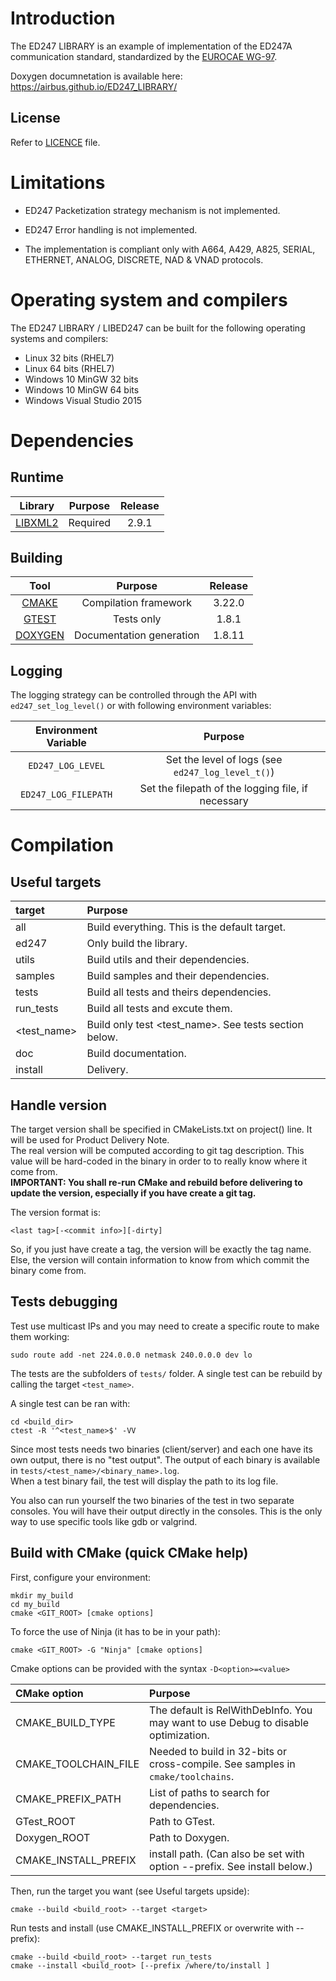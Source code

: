 # Introduction

The ED247 LIBRARY is an example of implementation of the ED247A communication standard, standardized by the [EUROCAE WG-97][7].

Doxygen documnetation is available here: https://airbus.github.io/ED247_LIBRARY/

## License

Refer to [LICENCE](./LICENSE.md) file.

# Limitations

-   ED247 Packetization strategy mechanism is not implemented.

-   ED247 Error handling is not implemented.

-   The implementation is compliant only with A664, A429, A825, SERIAL, ETHERNET, ANALOG, DISCRETE, NAD & VNAD protocols.


# Operating system and compilers

The ED247 LIBRARY / LIBED247 can be built for the following operating systems and compilers:

-   Linux 32 bits (RHEL7)
-   Linux 64 bits (RHEL7)
-   Windows 10 MinGW 32 bits
-   Windows 10 MinGW 64 bits
-   Windows Visual Studio 2015

# Dependencies
 ## Runtime
|   Library    |         Purpose         | Release |
| :----------: | :---------------------: | :-----: |
| [LIBXML2][1] |        Required         |  2.9.1  |

## Building
|     Tool     |         Purpose          | Release  |
| :----------: | :----------------------: | :------: |
|  [CMAKE][4]  |  Compilation framework   | 3.22.0   |
|  [GTEST][2]  |       Tests only         | 1.8.1    |
| [DOXYGEN][6] | Documentation generation | 1.8.11   |

## Logging

The logging strategy can be controlled through the API with `ed247_set_log_level()` or with following environment variables:

| Environment Variable |                      Purpose                       |
| :------------------: | :------------------------------------------------: |
|  `ED247_LOG_LEVEL`   | Set the level of logs (see `ed247_log_level_t()`)  |
| `ED247_LOG_FILEPATH` | Set the filepath of the logging file, if necessary |

# Compilation

## Useful targets

|   target    |         Purpose        |
| :---------- | :--------------------- |
| all | Build everything. This is the default target. |
| ed247 | Only build the library. |
| utils | Build utils and their dependencies. |
| samples | Build samples and their dependencies. |
| tests | Build all tests and theirs dependencies. |
| run_tests | Build all tests and excute them. |
| <test_name> | Build only test <test_name>. See tests section below.|
| doc | Build documentation. |
| install | Delivery. |

## Handle version

The target version shall be specified in CMakeLists.txt on project() line. It will be used for Product Delivery Note.<br />
The real version will be computed according to git tag description. This value will be hard-coded in the binary in order to to really know where it come from.<br />
**IMPORTANT: You shall re-run CMake and rebuild before delivering to update the version, especially if you have create a git tag.**

The version format is:
```
<last tag>[-<commit info>][-dirty]
```

So, if you just have create a tag, the version will be exactly the tag name.<br />
Else, the version will contain information to know from which commit the binary come from.

## Tests debugging

Test use multicast IPs and you may need to create a specific route to make them working:
```
sudo route add -net 224.0.0.0 netmask 240.0.0.0 dev lo
```


The tests are the subfolders of `tests/` folder. A single test can be rebuild by calling the target `<test_name>`.

A single test can be ran with:
```
cd <build_dir>
ctest -R '^<test_name>$' -VV
```

Since most tests needs two binaries (client/server) and each one have its own output, there is no "test output". The output of each binary is available in `tests/<test_name>/<binary_name>.log`. <br/>
When a test binary fail, the test will display the path to its log file.

You also can run yourself the two binaries of the test in two separate consoles. You will have their output directly in the consoles. This is the only way to use specific tools like gdb or valgrind.


## Build with CMake (quick CMake help)

First, configure your environment:
```
mkdir my_build
cd my_build
cmake <GIT_ROOT> [cmake options]
```
To force the use of Ninja (it has to be in your path):
```
cmake <GIT_ROOT> -G "Ninja" [cmake options]
```
Cmake options can be provided with the syntax `-D<option>=<value>`

|   CMake option  |         Purpose        |
| :-------------- | :--------------------- |
| CMAKE_BUILD_TYPE | The default is RelWithDebInfo. You may want to use Debug to disable optimization. |
| CMAKE_TOOLCHAIN_FILE | Needed to build in 32-bits or cross-compile. See samples in `cmake/toolchains`. |
| CMAKE_PREFIX_PATH | List of paths to search for dependencies. |
| GTest_ROOT | Path to GTest. |
| Doxygen_ROOT | Path to Doxygen. |
| CMAKE_INSTALL_PREFIX | install path. (Can also be set with option --prefix. See install below.) |


Then, run the target you want (see Useful targets upside):
```
cmake --build <build_root> --target <target>
```

Run tests and install (use CMAKE_INSTALL_PREFIX or overwrite with --prefix):
```
cmake --build <build_root> --target run_tests
cmake --install <build_root> [--prefix /where/to/install ]
```

<!-- Links -->
[1]: https://github.com/GNOME/libxml2
[2]: https://github.com/google/googletest
[4]: https://github.com/Kitware/CMake
[6]: https://github.com/doxygen/doxygen
[7]: https://www.eurocae.net/
